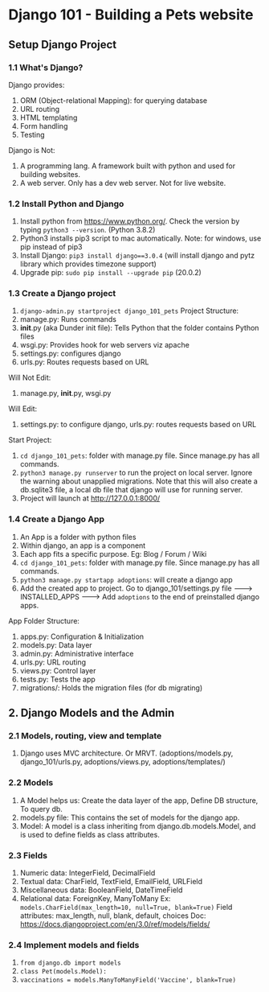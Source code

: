 # Django 101 - Building a Pets website

## Setup Django Project
### 1.1 What's Django?
Django provides:
1. ORM (Object-relational Mapping): for querying database
2. URL routing
3. HTML templating
4. Form handling
5. Testing

Django is Not:
1. A programming lang. A framework built with python and used for building websites.
2. A web server. Only has a dev web server. Not for live website.

### 1.2 Install Python and Django
1. Install python from https://www.python.org/. Check the version by typing `python3 --version`. (Python 3.8.2)
2. Python3 installs pip3 script to mac automatically. Note: for windows, use pip instead of pip3
3. Install Django: `pip3 install django==3.0.4` (will install django and pytz library which provides timezone support)
4. Upgrade pip: `sudo pip install --upgrade pip` (20.0.2)

### 1.3 Create a Django project
1. `django-admin.py startproject django_101_pets`
Project Structure:
1. manage.py: Runs commands
2. __init__.py (aka Dunder init file): Tells Python that the folder contains Python files
3. wsgi.py: Provides hook for web servers viz apache
4. settings.py: configures django
5. urls.py: Routes requests based on URL

Will Not Edit:
1. manage.py, __init__.py, wsgi.py

Will Edit:
1. settings.py: to configure django, urls.py: routes requests based on URL

Start Project:
1. `cd django_101_pets`: folder with manage.py file. Since manage.py has all commands.
2. `python3 manage.py runserver` to run the project on local server. Ignore the warning about unapplied migrations. Note that this will also create a db.sqlite3 file, a local db file that django will use for running server.
3. Project will launch at http://127.0.0.1:8000/

### 1.4 Create a Django App
1. An App is a folder with python files
2. Within django, an app is a component
3. Each app fits a specific purpose. Eg: Blog / Forum / Wiki
4. `cd django_101_pets`: folder with manage.py file. Since manage.py has all commands.
5. `python3 manage.py startapp adoptions`: will create a django app
6. Add the created app to project. Go to django_101/settings.py file ---> INSTALLED_APPS ---> Add `adoptions` to the end of preinstalled django apps. 

App Folder Structure:
1. apps.py: Configuration & Initialization
2. models.py: Data layer
3. admin.py: Administrative interface
4. urls.py: URL routing
5. views.py: Control layer
6. tests.py: Tests the app
7. migrations/: Holds the migration files (for db migrating)

## 2. Django Models and the Admin
### 2.1 Models, routing, view and template
1. Django uses MVC architecture. Or MRVT. (adoptions/models.py, django_101/urls.py, adoptions/views.py, adoptions/templates/)

### 2.2 Models
1. A Model helps us: Create the data layer of the app, Define DB structure, To query db.
2. models.py file: This contains the set of models for the django app.
3. Model: A model is a class inheriting from django.db.models.Model, and is used to define fields as class attributes.

### 2.3 Fields
1. Numeric data: IntegerField, DecimalField
2. Textual data: CharField, TextField, EmailField, URLField
3. Miscellaneous data: BooleanField, DateTimeField
4. Relational data: ForeignKey, ManyToMany
Ex: `models.CharField(max_length=10, null=True, blank=True)`
Field attributes: max_length, null, blank, default, choices
Doc: https://docs.djangoproject.com/en/3.0/ref/models/fields/

### 2.4 Implement models and fields
1. `from django.db import models`
2. `class Pet(models.Model):`
3. `vaccinations = models.ManyToManyField('Vaccine', blank=True)`